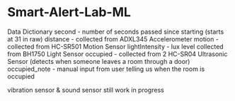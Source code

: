 # Smart-Alert-Lab-ML

Data Dictionary 
second - number of seconds passed since starting (starts at 31 in raw)
distance - collected from ADXL345 Accelerometer
motion - collected from HC-SR501 Motion Sensor
lightIntensity - lux level collected from BH1750 Light Sensor
occupied - collected from 2 HC-SR04 Ultrasonic Sensor (detects when someone leaves a room through a door)
occupied_note - manual input from user telling us when the room is occupied 

vibration sensor & sound sensor still work in progress